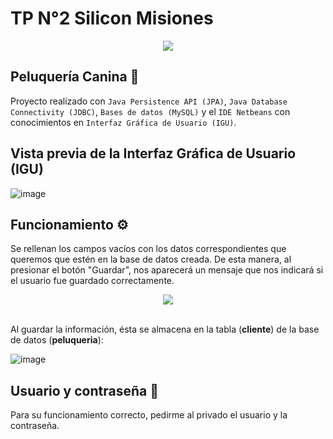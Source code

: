 # TP N°2 Silicon Misiones
<div align="center"><a href="https://polotic.misiones.gob.ar/"> <img src=https://user-images.githubusercontent.com/83146564/142157933-6b591657-7558-4f9b-9ba6-cc4874cde2f9.png></a> </div>

## Peluquería Canina 🐾
Proyecto realizado con ```Java Persistence API (JPA)```, ```Java Database Connectivity (JDBC)```, ```Bases de datos (MySQL)``` y el ```IDE Netbeans``` con conocimientos en ```Interfaz Gráfica de Usuario (IGU)```.  

## Vista previa de la Interfaz Gráfica de Usuario (IGU)

![image](https://user-images.githubusercontent.com/83146564/142158599-7f3a7d9b-6c6c-4d55-a5fb-ec6103f5e0b2.png)

## Funcionamiento ⚙️
Se rellenan los campos vacíos con los datos correspondientes que queremos que estén en la base de datos creada. De esta manera, al presionar el botón "Guardar", nos aparecerá un mensaje que nos indicará si el usuario fue guardado correctamente. 

<div align="center"><img src=https://user-images.githubusercontent.com/83146564/142158836-ddaa53b7-ba52-45e4-b801-dbd5abc4741f.png></div>
<br>

Al guardar la información, ésta se almacena en la tabla (**cliente**) de la base de datos (**peluqueria**):


![image](https://user-images.githubusercontent.com/83146564/142159286-9ee90e96-8bc9-440a-baf8-94a38e0fa190.png)

## Usuario y contraseña 🔑

Para su funcionamiento correcto, pedirme al privado el usuario y la contraseña.
